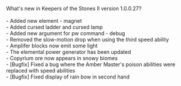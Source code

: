 What's new in Keepers of the Stones II version 1.0.0.27?<br />
<br />- Added new element - magnet
<br />- Added cursed ladder and cursed lamp
<br />- Added new argument for pw command - debug
<br />- Removed the slow-motion drop when using the third speed ability
<br />- Amplifer blocks now emit some light
<br />- The elemental power generator has been updated
<br />- Copyrium ore now appears in snowy biomes
<br />- [Bugfix] Fixed a bug where the Amber Master's poison abilities were replaced with speed abilities
<br />- [Bugfix] Fixed display of rain bow in second hand